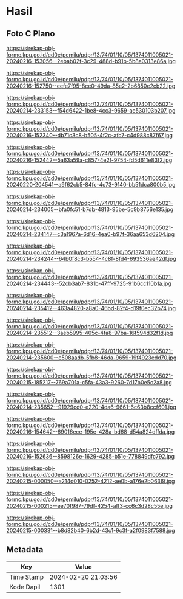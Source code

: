 # Hasil

## Foto C Plano

https://sirekap-obj-formc.kpu.go.id/cd0e/pemilu/pdpr/13/74/01/10/05/1374011005021-20240216-153056--2ebab02f-3c29-488d-b91b-5b8a0313e86a.jpg

https://sirekap-obj-formc.kpu.go.id/cd0e/pemilu/pdpr/13/74/01/10/05/1374011005021-20240216-152750--eefe7f95-8ce0-49da-85e2-2b6850e2cb22.jpg

https://sirekap-obj-formc.kpu.go.id/cd0e/pemilu/pdpr/13/74/01/10/05/1374011005021-20240214-233153--f54d6422-1be8-4cc3-9659-ae530103b207.jpg

https://sirekap-obj-formc.kpu.go.id/cd0e/pemilu/pdpr/13/74/01/10/05/1374011005021-20240216-152340--db71c3c8-b505-4f2c-afc7-c4d988c87f67.jpg

https://sirekap-obj-formc.kpu.go.id/cd0e/pemilu/pdpr/13/74/01/10/05/1374011005021-20240216-152442--5a63a59a-c857-4e2f-9754-fd5d611e83f2.jpg

https://sirekap-obj-formc.kpu.go.id/cd0e/pemilu/pdpr/13/74/01/10/05/1374011005021-20240220-204541--a9f62cb5-84fc-4c73-9140-bb51dca800b5.jpg

https://sirekap-obj-formc.kpu.go.id/cd0e/pemilu/pdpr/13/74/01/10/05/1374011005021-20240214-234005--bfa0fc51-b7db-4813-95be-5c9b8756e135.jpg

https://sirekap-obj-formc.kpu.go.id/cd0e/pemilu/pdpr/13/74/01/10/05/1374011005021-20240214-234147--c3a1967a-6d16-4ea0-b97f-36aa653d6204.jpg

https://sirekap-obj-formc.kpu.go.id/cd0e/pemilu/pdpr/13/74/01/10/05/1374011005021-20240214-234244--64b0f8c3-b554-4c8f-8fd4-693536ae42df.jpg

https://sirekap-obj-formc.kpu.go.id/cd0e/pemilu/pdpr/13/74/01/10/05/1374011005021-20240214-234443--52cb3ab7-831b-47ff-9725-91b6cc110b1a.jpg

https://sirekap-obj-formc.kpu.go.id/cd0e/pemilu/pdpr/13/74/01/10/05/1374011005021-20240214-235412--463a4820-a8a0-46bd-82f4-d19f0ec32b74.jpg

https://sirekap-obj-formc.kpu.go.id/cd0e/pemilu/pdpr/13/74/01/10/05/1374011005021-20240214-235512--3aeb5995-405c-4fa8-97ba-16f594d32f1d.jpg

https://sirekap-obj-formc.kpu.go.id/cd0e/pemilu/pdpr/13/74/01/10/05/1374011005021-20240214-235600--e508aadb-5fb8-46da-9659-19f4923edd70.jpg

https://sirekap-obj-formc.kpu.go.id/cd0e/pemilu/pdpr/13/74/01/10/05/1374011005021-20240215-185217--769a701a-c5fa-43a3-9260-7d17b0e5c2a8.jpg

https://sirekap-obj-formc.kpu.go.id/cd0e/pemilu/pdpr/13/74/01/10/05/1374011005021-20240214-235652--91929cd0-e220-4da6-9661-6c63b8ccf601.jpg

https://sirekap-obj-formc.kpu.go.id/cd0e/pemilu/pdpr/13/74/01/10/05/1374011005021-20240216-154642--69016ece-195e-428a-bd68-d54a824dffda.jpg

https://sirekap-obj-formc.kpu.go.id/cd0e/pemilu/pdpr/13/74/01/10/05/1374011005021-20240216-152636--8598126e-1629-4285-b51e-778849dfc792.jpg

https://sirekap-obj-formc.kpu.go.id/cd0e/pemilu/pdpr/13/74/01/10/05/1374011005021-20240215-000050--a214d010-0252-4212-ae0b-a176e2b0636f.jpg

https://sirekap-obj-formc.kpu.go.id/cd0e/pemilu/pdpr/13/74/01/10/05/1374011005021-20240215-000215--ee70f987-79df-4254-aff3-cc6c3d28c55e.jpg

https://sirekap-obj-formc.kpu.go.id/cd0e/pemilu/pdpr/13/74/01/10/05/1374011005021-20240215-000331--b8d82b40-6b2d-43c1-9c3f-a2f0983f7588.jpg


## Metadata

| Key        | Value               |
| ---------- | ------------------- |
| Time Stamp | 2024-02-20 21:03:56 |
| Kode Dapil | 1301                |



